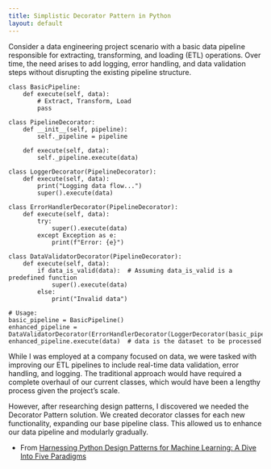 ```yaml
---
title: Simplistic Decorator Pattern in Python
layout: default
---
```


Consider a data engineering project scenario with a basic data pipeline responsible for extracting, transforming, and loading (ETL) operations. Over time, the need arises to add logging, error handling, and data validation steps without disrupting the existing pipeline structure.

```
class BasicPipeline:
    def execute(self, data):
        # Extract, Transform, Load
        pass

class PipelineDecorator:
    def __init__(self, pipeline):
        self._pipeline = pipeline

    def execute(self, data):
        self._pipeline.execute(data)

class LoggerDecorator(PipelineDecorator):
    def execute(self, data):
        print("Logging data flow...")
        super().execute(data)

class ErrorHandlerDecorator(PipelineDecorator):
    def execute(self, data):
        try:
            super().execute(data)
        except Exception as e:
            print(f"Error: {e}")

class DataValidatorDecorator(PipelineDecorator):
    def execute(self, data):
        if data_is_valid(data):  # Assuming data_is_valid is a predefined function
            super().execute(data)
        else:
            print("Invalid data")

# Usage:
basic_pipeline = BasicPipeline()
enhanced_pipeline = DataValidatorDecorator(ErrorHandlerDecorator(LoggerDecorator(basic_pipeline)))
enhanced_pipeline.execute(data)  # data is the dataset to be processed
```
While I was employed at a company focused on data, we were tasked with improving our ETL pipelines to include real-time data validation, error handling, and logging. The traditional approach would have required a complete overhaul of our current classes, which would have been a lengthy process given the project’s scale.

However, after researching design patterns, I discovered we needed the Decorator Pattern solution. We created decorator classes for each new functionality, expanding our base pipeline class. This allowed us to enhance our data pipeline and modularly gradually.

- From [Harnessing Python Design Patterns for Machine Learning: A Dive Into Five Paradigms](https://medium.com/@rafalb/harnessing-python-design-patterns-for-machine-learning-a-dive-into-five-paradigms-c696d4970a37)